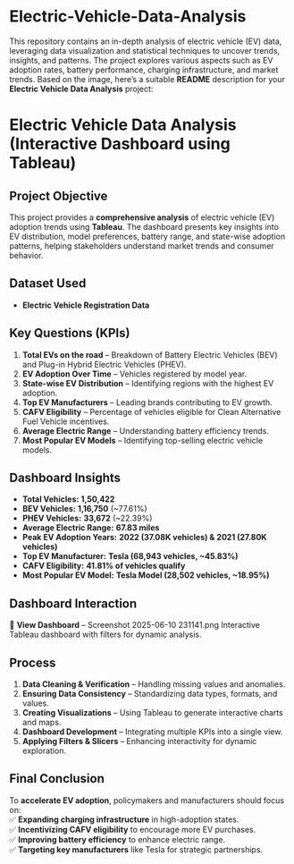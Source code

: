 # Electric-Vehicle-Data-Analysis
This repository contains an in-depth analysis of electric vehicle (EV) data, leveraging data visualization and statistical techniques to uncover trends, insights, and patterns. The project explores various aspects such as EV adoption rates, battery performance, charging infrastructure, and market trends.
Based on the image, here’s a suitable **README** description for your **Electric Vehicle Data Analysis** project:

# **Electric Vehicle Data Analysis (Interactive Dashboard using Tableau)**  

## **Project Objective**  
This project provides a **comprehensive analysis** of electric vehicle (EV) adoption trends using **Tableau**. The dashboard presents key insights into EV distribution, model preferences, battery range, and state-wise adoption patterns, helping stakeholders understand market trends and consumer behavior.  

## **Dataset Used**  
- **Electric Vehicle Registration Data**  

## **Key Questions (KPIs)**  
1. **Total EVs on the road** – Breakdown of Battery Electric Vehicles (BEV) and Plug-in Hybrid Electric Vehicles (PHEV).  
2. **EV Adoption Over Time** – Vehicles registered by model year.  
3. **State-wise EV Distribution** – Identifying regions with the highest EV adoption.  
4. **Top EV Manufacturers** – Leading brands contributing to EV growth.  
5. **CAFV Eligibility** – Percentage of vehicles eligible for Clean Alternative Fuel Vehicle incentives.  
6. **Average Electric Range** – Understanding battery efficiency trends.  
7. **Most Popular EV Models** – Identifying top-selling electric vehicle models.  

## **Dashboard Insights**  
- **Total Vehicles:** **1,50,422**  
- **BEV Vehicles:** **1,16,750** (~77.61%)  
- **PHEV Vehicles:** **33,672** (~22.39%)  
- **Average Electric Range:** **67.83 miles**  
- **Peak EV Adoption Years:** **2022 (37.08K vehicles) & 2021 (27.80K vehicles)**  
- **Top EV Manufacturer:** **Tesla (68,943 vehicles, ~45.83%)**  
- **CAFV Eligibility:** **41.81% of vehicles qualify**  
- **Most Popular EV Model:** **Tesla Model (28,502 vehicles, ~18.95%)**  

## **Dashboard Interaction**  
🔗 **View Dashboard** – Screenshot 2025-06-10 231141.png Interactive Tableau dashboard with filters for dynamic analysis.  

## **Process**  
1. **Data Cleaning & Verification** – Handling missing values and anomalies.  
2. **Ensuring Data Consistency** – Standardizing data types, formats, and values.  
3. **Creating Visualizations** – Using Tableau to generate interactive charts and maps.  
4. **Dashboard Development** – Integrating multiple KPIs into a single view.  
5. **Applying Filters & Slicers** – Enhancing interactivity for dynamic exploration.  

## **Final Conclusion**  
To **accelerate EV adoption**, policymakers and manufacturers should focus on:  
✅ **Expanding charging infrastructure** in high-adoption states.  
✅ **Incentivizing CAFV eligibility** to encourage more EV purchases.  
✅ **Improving battery efficiency** to enhance electric range.  
✅ **Targeting key manufacturers** like Tesla for strategic partnerships.  



